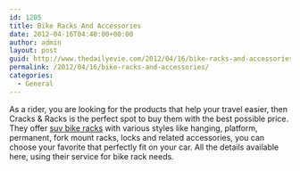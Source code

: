 ```yaml
---
id: 1205
title: Bike Racks And Accessories
date: 2012-04-16T04:40:00+00:00
author: admin
layout: post
guid: http://www.thedailyevie.com/2012/04/16/bike-racks-and-accessories/
permalink: /2012/04/16/bike-racks-and-accessories/
categories:
  - General
---
```

As a rider, you are looking for the products that help your travel easier, then Cracks & Racks is the perfect spot to buy them with the best possible price. They offer [suv bike racks](http://www.cracksandracks.com/bike-racks-top-of-car-c-78.html) with various styles like hanging, platform, permanent, fork mount racks, locks and related accessories, you can choose your favorite that perfectly fit on your car. All the details available here, using their service for bike rack needs.